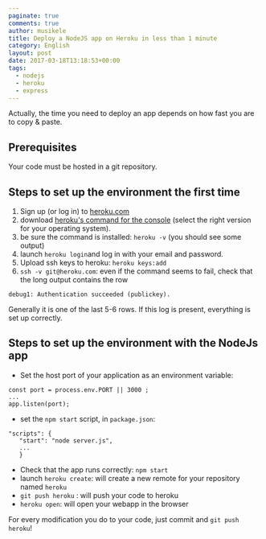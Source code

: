 ```yaml
---
paginate: true
comments: true
author: musikele
title: Deploy a NodeJS app on Heroku in less than 1 minute
category: English
layout: post
date: 2017-03-18T13:18:53+00:00
tags:
  - nodejs
  - heroku
  - express
---
```

Actually, the time you need to deploy an app depends on how fast you are to copy & paste.

## Prerequisites
Your code must be hosted in a git repository.

## Steps to set up the environment the first time
1. Sign up (or log in) to
  <a href="http://heroku.com">heroku.com</a>
1. download
  <a href="https://devcenter.heroku.com/articles/heroku-cli">heroku's command for the console</a> (select the right version for your operating system).
1. be sure the command is installed: `heroku -v` (you should see some output)
1. launch `heroku login`and log in with your email and password.
1. Upload ssh keys to heroku: `heroku keys:add`
1. `ssh -v git@heroku.com`: even if the command seems to fail, check that the long output contains the row 
```
debug1: Authentication succeeded (publickey).
```
Generally it is one of the last 5-6 rows. If this log is present, everything is set up correctly. 

## Steps to set up the environment with the NodeJs app
- Set the host port of your application as an environment variable:
```
const port = process.env.PORT || 3000 ;  
... 
app.listen(port);
```


- set the `npm start` script, in `package.json`:

```
"scripts": {
   "start": "node server.js",
   ...
   }

```

- Check that the app runs correctly: `npm start`
- launch `heroku create`: will create a new remote for your repository named `heroku`
- `git push heroku` : will push your code to heroku
- `heroku open`: will open your webapp in the browser 

For every modification you do to your code, just commit and `git push heroku`!